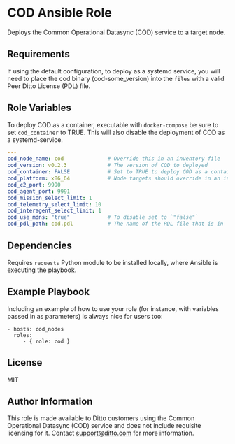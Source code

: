 COD Ansible Role
=========

Deploys the Common Operational Datasync (COD) service to a target node.

Requirements
------------

If using the default configuration, to deploy as a systemd service, you will need to place the cod binary (cod-some_version) into the `files`
with a valid Peer Ditto License (PDL) file.

Role Variables
--------------

To deploy COD as a container, executable with `docker-compose` be sure to set `cod_container` to TRUE.  This will also disable the deployment of COD as a systemd-service.
```yml
---
cod_node_name: cod              # Override this in an inventory file
cod_version: v0.2.3             # The version of COD to deployed
cod_container: FALSE            # Set to TRUE to deploy COD as a container
cod_platform: x86_64            # Node targets should override in an inventory
cod_c2_port: 9990
cod_agent_port: 9991
cod_mission_select_limit: 1
cod_telemetry_select_limit: 10
cod_interagent_select_limit: 1
cod_use_mdns: "true"            # To disable set to `"false"`
cod_pdl_path: cod.pdl           # The name of the PDL file that is in `files/`
```

Dependencies
------------

Requires `requests` Python module to be installed locally, where Ansible is executing the playbook.

Example Playbook
----------------

Including an example of how to use your role (for instance, with variables passed in as parameters) is always nice for users too:

    - hosts: cod_nodes
      roles:
         - { role: cod }

License
-------

MIT

Author Information
------------------

This role is made available to Ditto customers using the Common Operational Datasync (COD) service and does not include requisite
licensing for it.  Contact support@ditto.com for more information.
